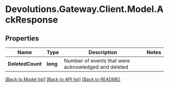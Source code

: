 # Devolutions.Gateway.Client.Model.AckResponse

## Properties

Name | Type | Description | Notes
------------ | ------------- | ------------- | -------------
**DeletedCount** | **long** | Number of events that were acknowledged and deleted | 

[[Back to Model list]](../README.md#documentation-for-models) [[Back to API list]](../README.md#documentation-for-api-endpoints) [[Back to README]](../README.md)

